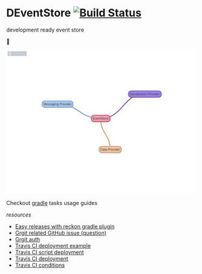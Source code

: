 # DEventStore [![Build Status](https://travis-ci.org/daggerok/deventstore.svg?branch=master)](https://travis-ci.org/daggerok/deventstore)
development ready event store

:thinking:

<!--
![Schema]([event store])
-->

![Schema](https://github.com/daggerok/deventstore/blob/master/miMind/EventStore.png)

<!--

# java-persistence
Aka akka-persistence (:

```java
class PersistentCounter<C extends Command, E extends Event> {
    public void handle(C cmd) {
        Mono<E> evt = handle(cmd);
        persist(evt, this::onEvent);
    }

    public E handle(C cmd) {
        failAlwaysAsNotSupportedCommand();
        return Mono.error("unknown command");
    }

    public Mono<E> handle(MyFirstCommand cmd) {
        validateTo(cmd);
        return new MyFirstEvent(cmd.getId(), cmd.getValue());
    }

    public CompletableFuture<Void> onEvent(MyFirstEvent evt) {
        
    }
}
```

-->

<!-- main contend -->

Checkout [gradle] tasks usage guides

_resources_

* [Easy releases with reckon gradle plugin]
* [Grgit related GitHub issue (question)]
* [Grgit auth]
* [Travis CI deployment example]
* [Travis CI script deployment]
* [Travis CI deployment]
* [Travis CI conditions]

<!-- refs -->

[event store]: miMind/EventStore.png
[gradle]: gradle
[Easy releases with reckon gradle plugin]: https://github.com/ajoberstar/reckon/blob/master/docs/index.md
[Grgit related GitHub issue (question)]: https://github.com/ajoberstar/reckon/issues/123
[Grgit auth]: http://ajoberstar.org/grgit/grgit-authentication.html
[Travis CI deployment example]: https://github.com/daggerok/streaming-file-server/blob/master/.travis.yml#L240
[Travis CI script deployment]: https://docs.travis-ci.com/user/deployment/script/
[Travis CI deployment]: https://docs.travis-ci.com/user/deployment
[Travis CI conditions]: https://docs.travis-ci.com/user/conditions-v1
